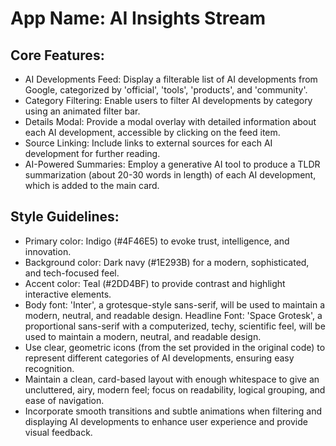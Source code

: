 # **App Name**: AI Insights Stream

## Core Features:

- AI Developments Feed: Display a filterable list of AI developments from Google, categorized by 'official', 'tools', 'products', and 'community'.
- Category Filtering: Enable users to filter AI developments by category using an animated filter bar.
- Details Modal: Provide a modal overlay with detailed information about each AI development, accessible by clicking on the feed item.
- Source Linking: Include links to external sources for each AI development for further reading.
- AI-Powered Summaries: Employ a generative AI tool to produce a TLDR summarization (about 20-30 words in length) of each AI development, which is added to the main card.

## Style Guidelines:

- Primary color: Indigo (#4F46E5) to evoke trust, intelligence, and innovation.
- Background color: Dark navy (#1E293B) for a modern, sophisticated, and tech-focused feel.
- Accent color: Teal (#2DD4BF) to provide contrast and highlight interactive elements.
- Body font: 'Inter', a grotesque-style sans-serif, will be used to maintain a modern, neutral, and readable design. Headline Font: 'Space Grotesk', a proportional sans-serif with a computerized, techy, scientific feel, will be used to maintain a modern, neutral, and readable design.
- Use clear, geometric icons (from the set provided in the original code) to represent different categories of AI developments, ensuring easy recognition.
- Maintain a clean, card-based layout with enough whitespace to give an uncluttered, airy, modern feel; focus on readability, logical grouping, and ease of navigation.
- Incorporate smooth transitions and subtle animations when filtering and displaying AI developments to enhance user experience and provide visual feedback.